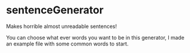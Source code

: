 # sentenceGenerator
Makes horrible almost unreadable sentences!

You can choose what ever words you want to be in this generator, I made an example file with some common words to start.

